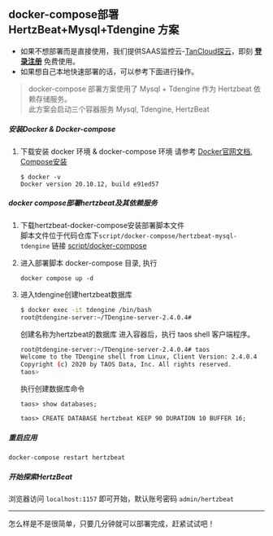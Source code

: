 ##  docker-compose部署 HertzBeat+Mysql+Tdengine 方案   

- 如果不想部署而是直接使用，我们提供SAAS监控云-[TanCloud探云](https://console.tancloud.cn)，即刻 **[登录注册](https://console.tancloud.cn)** 免费使用。
- 如果想自己本地快速部署的话，可以参考下面进行操作。

> docker-compose 部署方案使用了 Mysql + Tdengine 作为 Hertzbeat 依赖存储服务。   
> 此方案会启动三个容器服务 Mysql, Tdengine, HertzBeat   

##### 安装Docker & Docker-compose

1. 下载安装 docker 环境 & docker-compose 环境
   请参考 [Docker官网文档](https://docs.docker.com/get-docker/), [Compose安装](https://docs.docker.com/compose/install/)       
   ```
   $ docker -v
   Docker version 20.10.12, build e91ed57
   ```

##### docker compose部署hertzbeat及其依赖服务     

1. 下载hertzbeat-docker-compose安装部署脚本文件  
   脚本文件位于代码仓库下`script/docker-compose/hertzbeat-mysql-tdengine` 链接 [script/docker-compose](https://gitee.com/dromara/hertzbeat/tree/master/script/docker-compose/hertzbeat-mysql-tdengine)   


2. 进入部署脚本 docker-compose 目录, 执行  

   `docker compose up -d`

3. 进入tdengine创建hertzbeat数据库     

   ```bash
   $ docker exec -it tdengine /bin/bash
   root@tdengine-server:~/TDengine-server-2.4.0.4#
   ```

   创建名称为hertzbeat的数据库 进入容器后，执行 taos shell 客户端程序。
   
   ```bash
   root@tdengine-server:~/TDengine-server-2.4.0.4# taos
   Welcome to the TDengine shell from Linux, Client Version: 2.4.0.4
   Copyright (c) 2020 by TAOS Data, Inc. All rights reserved.
   taos>
   ```

   执行创建数据库命令
   
   `taos> show databases;`
   
   `taos> CREATE DATABASE hertzbeat KEEP 90 DURATION 10 BUFFER 16;`

##### 重启应用  

`docker-compose restart hertzbeat`

##### 开始探索HertzBeat   

浏览器访问 `localhost:1157` 即可开始，默认账号密码 `admin/hertzbeat`  

---

怎么样是不是很简单，只要几分钟就可以部署完成，赶紧试试吧！
